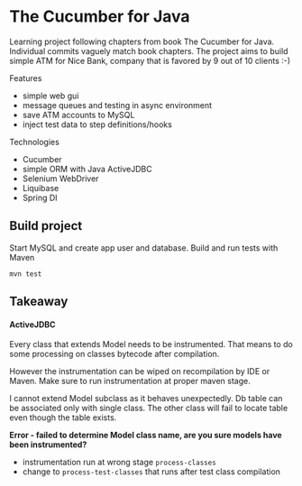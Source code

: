 # The Cucumber for Java

Learning project following chapters from book The Cucumber for Java.
Individual commits vaguely match book chapters.
The project aims to build simple ATM for Nice Bank, company that is
favored by 9 out of 10 clients :-)

Features
- simple web gui
- message queues and testing in async environment
- save ATM accounts to MySQL
- inject test data to step definitions/hooks

Technologies
- Cucumber
- simple ORM with Java ActiveJDBC
- Selenium WebDriver
- Liquibase
- Spring DI

## Build project
Start MySQL and create app user and database.
Build and run tests with Maven
```
mvn test
```


## Takeaway

#### ActiveJDBC
Every class that extends Model needs to be instrumented. That means to
do some processing on classes bytecode after compilation.

However the instrumentation can be wiped on recompilation by IDE or
Maven. Make sure to run instrumentation at proper maven stage.

I cannot extend Model subclass as it behaves unexpectedly.
Db table can be associated only with single class. The other class will
fail to locate table even though the table exists.

__Error - failed to determine Model class name, are you sure models have been instrumented?__
- instrumentation run at wrong stage `process-classes`
- change to `process-test-classes` that runs after test class compilation



